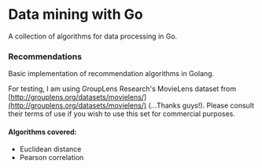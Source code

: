 Data mining with Go
===================

A collection of algorithms for data processing in Go.

### Recommendations
Basic implementation of recommendation algorithms in Golang.

For testing, I am using GroupLens Research's MovieLens dataset from [http://grouplens.org/datasets/movielens/](http://grouplens.org/datasets/movielens/) (...Thanks guys!).  Please consult their terms of use if you wish to use this set for commercial purposes.

#### Algorithms covered:
- Euclidean distance
- Pearson correlation